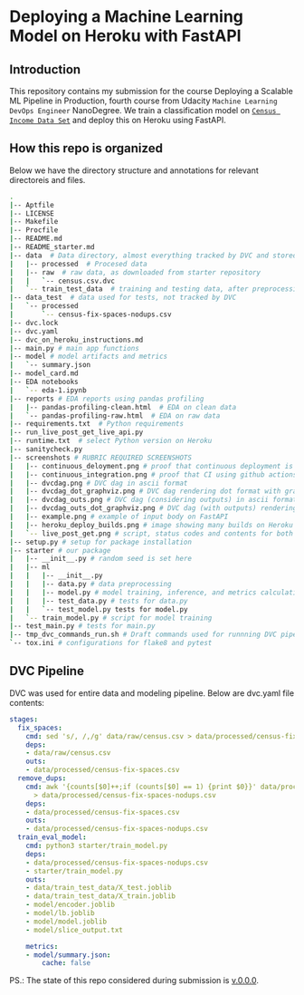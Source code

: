 # Deploying a Machine Learning Model on Heroku with FastAPI
## Introduction
This repository contains my submission for the course Deploying a Scalable ML Pipeline in Production, fourth course from Udacity `Machine Learning DevOps Engineer` NanoDegree. 
We train a classification model on [`Census Income Data Set`](https://archive.ics.uci.edu/ml/datasets/census+income) and deploy this on Heroku using FastAPI.

## How this repo is organized
Below we have the directory structure and annotations for relevant directoreis and files.
```bash
.
|-- Aptfile 
|-- LICENSE
|-- Makefile
|-- Procfile
|-- README.md
|-- README_starter.md
|-- data  # Data directory, almost everything tracked by DVC and stored on S3
|   |-- processed  # Procesed data
|   |-- raw  # raw data, as downloaded from starter repository
|   |   `-- census.csv.dvc
|   `-- train_test_data  # training and testing data, after preprocessing.
|-- data_test  # data used for tests, not tracked by DVC
|   `-- processed
|       `-- census-fix-spaces-nodups.csv
|-- dvc.lock
|-- dvc.yaml
|-- dvc_on_heroku_instructions.md
|-- main.py # main app functions
|-- model # model artifacts and metrics
|   `-- summary.json
|-- model_card.md
|-- EDA notebooks
|   `-- eda-1.ipynb
|-- reports # EDA reports using pandas profiling
|   |-- pandas-profiling-clean.html  # EDA on clean data
|   `-- pandas-profiling-raw.html  # EDA on raw data
|-- requirements.txt  # Python requirements
|-- run_live_post_get_live_api.py
|-- runtime.txt  # select Python version on Heroku
|-- sanitycheck.py
|-- screenshots # RUBRIC REQUIRED SCREENSHOTS
|   |-- continuous_deloyment.png # proof that continuous deployment is enabled on Heroku
|   |-- continuous_integration.png # proof that CI using github actions is set and passing
|   |-- dvcdag.png # DVC dag in ascii format
|   |-- dvcdag_dot_graphviz.png # DVC dag rendering dot format with graphviz
|   |-- dvcdag_outs.png # DVC dag (considering outputs) in ascii format
|   |-- dvcdag_outs_dot_graphviz.png # DVC dag (with outputs) rendering dot format with graphviz
|   |-- example.png # example of input body on FastAPI
|   |-- heroku_deploy_builds.png # image showing many builds on Heroku
|   `-- live_post_get.png # script, status codes and contents for both GET and POST METHODS
|-- setup.py # setup for package installation
|-- starter # our package
|   |-- __init__.py # random seed is set here
|   |-- ml
|   |   |-- __init__.py
|   |   |-- data.py # data preprocessing
|   |   |-- model.py # model training, inference, and metrics calculation
|   |   |-- test_data.py # tests for data.py
|   |   `-- test_model.py tests for model.py
|   `-- train_model.py # script for model training
|-- test_main.py # tests for main.py
|-- tmp_dvc_commands_run.sh # Draft commands used for runnning DVC pipeline (subsequent modifictaions were made directly on dvc.yaml file)
`-- tox.ini # configurations for flake8 and pytest 
```

## DVC Pipeline
DVC was used for entire data and modeling pipeline. Below are dvc.yaml file contents:
```yaml
stages:
  fix_spaces:
    cmd: sed 's/, /,/g' data/raw/census.csv > data/processed/census-fix-spaces.csv
    deps:
    - data/raw/census.csv
    outs:
    - data/processed/census-fix-spaces.csv
  remove_dups:
    cmd: awk '{counts[$0]++;if (counts[$0] == 1) {print $0}}' data/processed/census-fix-spaces.csv
      > data/processed/census-fix-spaces-nodups.csv
    deps:
    - data/processed/census-fix-spaces.csv
    outs:
    - data/processed/census-fix-spaces-nodups.csv
  train_eval_model:
    cmd: python3 starter/train_model.py
    deps:
    - data/processed/census-fix-spaces-nodups.csv
    - starter/train_model.py
    outs:
    - data/train_test_data/X_test.joblib
    - data/train_test_data/X_train.joblib
    - model/encoder.joblib
    - model/lb.joblib
    - model/model.joblib
    - model/slice_output.txt

    metrics:
    - model/summary.json:
        cache: false
```

PS.: The state of this repo considered during submission is [v.0.0.0](https://github.com/marcospiau/ml-devops-nanodegree-project-course-4/releases/tag/0.0.0).